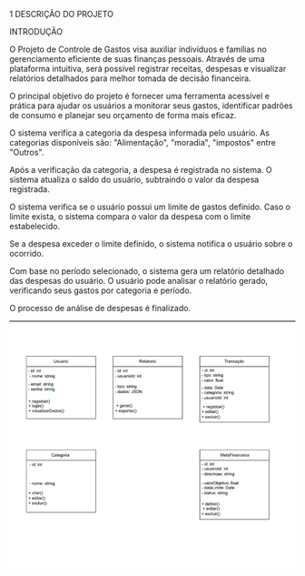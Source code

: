 1    DESCRIÇÃO DO PROJETO
 
INTRODUÇÃO

O Projeto de Controle de Gastos visa auxiliar indivíduos e famílias no gerenciamento eficiente de suas finanças pessoais.
Através de uma plataforma intuitiva, será possível registrar receitas, despesas e visualizar relatórios detalhados para melhor tomada de decisão financeira.

O principal objetivo do projeto é fornecer uma ferramenta acessível e prática para ajudar os usuários a monitorar seus gastos, identificar padrões de consumo e planejar seu orçamento de forma mais eficaz.

O sistema verifica a categoria da despesa informada pelo usuário.
As categorias disponíveis são: "Alimentação", "moradia", "impostos" entre "Outros".

Após a verificação da categoria, a despesa é registrada no sistema.
O sistema atualiza o saldo do usuário, subtraindo o valor da despesa registrada.

O sistema verifica se o usuário possui um limite de gastos definido.
Caso o limite exista, o sistema compara o valor da despesa com o limite estabelecido.

Se a despesa exceder o limite definido, o sistema notifica o usuário sobre o ocorrido.

Com base no período selecionado, o sistema gera um relatório detalhado das despesas do usuário.
O usuário pode analisar o relatório gerado, verificando seus gastos por categoria e período.

O processo de análise de despesas é finalizado.

![imagemdocircuito](diagramadoprojeto.png)





















